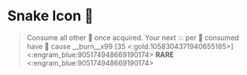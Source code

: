 # Snake Icon 🐍 
> Consume all other 🏺 once acquired. Your next 💥 per 🏺 consumed have 🔀 cause __burn__x99 [35 <:gold:1058304371940655185>]
<:engram_blue:905174948669190174> __RARE__ <:engram_blue:905174948669190174>